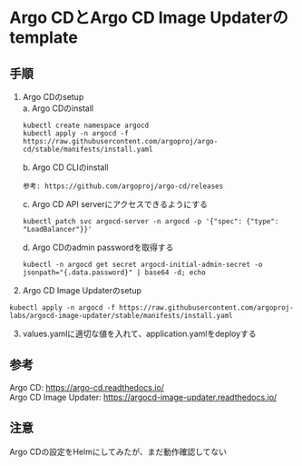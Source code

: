 # Argo CDとArgo CD Image Updaterのtemplate
## 手順
1. Argo CDのsetup  
    a. Argo CDのinstall
    ```
    kubectl create namespace argocd
    kubectl apply -n argocd -f https://raw.githubusercontent.com/argoproj/argo-cd/stable/manifests/install.yaml
    ```
    b. Argo CD CLIのinstall
    ```
    参考: https://github.com/argoproj/argo-cd/releases
    ```
    c. Argo CD API serverにアクセスできるようにする
    ```
    kubectl patch svc argocd-server -n argocd -p '{"spec": {"type": "LoadBalancer"}}'
    ```
    d. Argo CDのadmin passwordを取得する
    ```
    kubectl -n argocd get secret argocd-initial-admin-secret -o jsonpath="{.data.password}" | base64 -d; echo
    ```
2. Argo CD Image Updaterのsetup
```
kubectl apply -n argocd -f https://raw.githubusercontent.com/argoproj-labs/argocd-image-updater/stable/manifests/install.yaml
```
3. values.yamlに適切な値を入れて、application.yamlをdeployする

## 参考
Argo CD: https://argo-cd.readthedocs.io/  
Argo CD Image Updater: https://argocd-image-updater.readthedocs.io/

## 注意
Argo CDの設定をHelmにしてみたが、まだ動作確認してない
